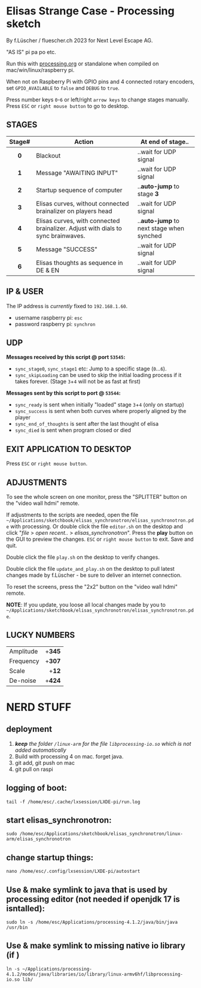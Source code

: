 # Elisas Strange Case - Processing sketch 

By f.Lüscher / fluescher.ch 2023 for Next Level Escape AG.

"AS IS" pi pa po etc.

Run this with [processing.org](http://processing.org/download) or standalone when compiled on mac/win/linux/raspberry pi.

When not on Raspberry Pi with GPIO pins and 4 connected rotary encoders,
set `GPIO_AVAILABLE` to `false` and `DEBUG` to `true`.

Press number keys `0`-`6` or left/right `arrow keys` to change stages manually.
Press `ESC` or `right mouse button` to go to desktop.

## STAGES
| Stage#| Action                                                  | At end of stage..      |
|:-----:|---------------------------------------------------------|-------------------------|
| **0** | Blackout                                                | ..wait for UDP signal  |
| **1** | Message "AWAITING INPUT"                                 | ..wait for UDP signal  |
| **2** | Startup sequence of computer                            | ..**auto-jump** to stage **3** |
| **3** | Elisas curves, without connected brainalizer on players head | ..wait for UDP signal  |
| **4** | Elisas curves, with connected brainalizer. Adjust with dials to sync brainwaves.  | ..**auto-jump** to next stage when synched |
| **5** | Message "SUCCESS"                                       | ..wait for UDP signal  |
| **6** | Elisas thoughts as sequence in DE & EN                  | ..wait for UDP signal  |

## IP & USER
The IP address is *currently* fixed to `192.168.1.60`.

- username raspberry pi: `esc`
- password raspberry pi: `synchron`

## UDP
**Messages received by this script @ port `53545`:**
- `sync_stage0`, `sync_stage1` etc: Jump to a specific stage (`0`...`6`).
- `sync_skipLoading` can be used to skip the initial loading process if it takes forever. (Stage `3`+`4` will not be as fast at first)

**Messages sent by this script to port @ `53544`:**
- `sync_ready` is sent when initially "loaded" stage `3`+`4` (only on startup)
- `sync_success` is sent when both curves where properly aligned by the player
- `sync_end_of_thoughts` is sent after the last thought of elisa
- `sync_died` is sent when program closed or died

## EXIT APPLICATION TO DESKTOP
Press `ESC` or `right mouse button`.

## ADJUSTMENTS
To see the whole screen on one monitor, press the "SPLITTER" button on the "video wall hdmi" remote.

If adjustments to the scripts are needed, open the file `~/Applications/sketchbook/elisas_synchronotron/elisas_synchronotron.pde` with processing.
Or double click the file `editor.sh` on the desktop and click "*file* > *open recent..* > *elisas_synchronotron*".
Press the **play** button on the GUI to preview the changes. `ESC` or `right mouse button` to exit. Save and quit.

Double click the file `play.sh` on the desktop to verify changes.

Double click the file `update_and_play.sh` on the desktop to pull latest changes made by f.Lüscher - be sure to deliver an internet connection.

To reset the screens, press the "2x2" button on the "video wall hdmi" remote.

**NOTE**: If you update, you loose all local changes made by you to `~/Applications/sketchbook/elisas_synchronotron/elisas_synchronotron.pde`.


## LUCKY NUMBERS
|           |          |
|-----------|---------:|
| Amplitude | +**345** |
| Frequency | +**307** |
| Scale     |  +**12** |
| De-noise  | +**424** |


# NERD STUFF
## deployment
1. ***keep** the folder `/linux-arm` for the file `libprocessing-io.so` which is not added automatically*
2. Build with processing 4 on mac. forget java.
3. git add, git push on mac
4. git pull on raspi


## logging of boot:
    tail -f /home/esc/.cache/lxsession/LXDE-pi/run.log

## start elisas_synchronotron:
    sudo /home/esc/Applications/sketchbook/elisas_synchronotron/linux-arm/elisas_synchronotron

## change startup things:
    nano /home/esc/.config/lxsession/LXDE-pi/autostart

## Use & make symlink to java that is used by processing editor (not needed if openjdk 17 is isntalled):
	sudo ln -s /home/esc/Applications/processing-4.1.2/java/bin/java /usr/bin


## Use & make symlink to missing native io library (if )
    ln -s ~/Applications/processing-4.1.2/modes/java/libraries/io/library/linux-armv6hf/libprocessing-io.so lib/
